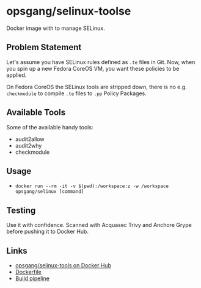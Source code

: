 # opsgang/selinux-toolse

Docker image with to manage SELinux.

## Problem Statement

Let's assume you have SELinux rules defined as `.te` files in Git.
Now, when you spin up a new Fedora CoreOS VM, you want these policies
to be applied.

On Fedora CoreOS the SELinux tools are stripped down, there is no e.g. `checkmodule`
to compile `.te` files to `.pp` Policy Packages.

## Available Tools

Some of the available handy tools:

* audit2allow
* audit2why
* checkmodule


## Usage

* `docker run --rm -it -v $(pwd):/workspace:z -w /workspace opsgang/selinux [command]`

## Testing

Use it with confidence. Scanned with Acquasec Trivy and Anchore Grype before
pushing it to Docker Hub.

## Links

* [opsgang/selinux-tools on Docker Hub](https://hub.docker.com/r/opsgang/selinux-tools)
* [Dockerfile](https://github.com/opsgang/docker_selinux_tools/blob/main/Dockerfile)
* [Build pipeline](https://github.com/opsgang/selinux-tools/tree/main/.github/workflows)
